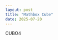 ```yaml
---
layout: post
title: "Mathbox Cube"
date: 2025-07-20
---
```

CUBO4

<script>
      // Color Cube by Max Goldstein, CC-BY
      mathbox = MathBox.mathBox({
        plugins: ["core", "controls", "cursor"],
        controls: {
          klass: THREE.OrbitControls,
        },
        camera: {},
      });

      three = mathbox.three;
      three.controls.maxDistance = 4;
      three.camera.position.set(2.5, 1, 2.5);
      three.renderer.setClearColor(new THREE.Color(0xeeeeee), 1.0);

      view = mathbox
        .set({
          scale: 720,
          focus: 1,
        })
        .cartesian({
          range: [
            [0, 1],
            [0, 1],
            [0, 1],
          ],
          scale: [1, 1, 1],
        });

      var rez = 10;
      view.volume({
        id: "volume",
        width: rez,
        height: rez,
        depth: rez,
        items: 1,
        channels: 4,
        live: false,
        expr: function (emit, x, y, z) {
          emit(x, y, z, 1);
        },
      });
      view.point({
        // The neat trick: use the same data for position and for color!
        // We don't actually need to specify the points source since we just defined them
        // but it emphasizes what's going on.
        // The w component 1 is ignored as a position but used as opacity as a color.
        points: "#volume",
        colors: "#volume",
        // Multiply every color component in [0..1] by 255
        color: 0xffffff,
        size: 20,
      });
    </script>
